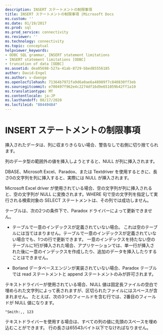 ```yaml
---
description: INSERT ステートメントの制限事項
title: INSERT ステートメントの制限事項 |Microsoft Docs
ms.custom: ''
ms.date: 01/19/2017
ms.prod: sql
ms.prod_service: connectivity
ms.reviewer: ''
ms.technology: connectivity
ms.topic: conceptual
helpviewer_keywords:
- ODBC SQL grammar, INSERT statement limitations
- INSERT statement limitations [ODBC]
- truncation of data [ODBC]
ms.assetid: dea05698-527a-41ab-8729-bbed85556185
author: David-Engel
ms.author: v-daenge
ms.openlocfilehash: 71364b7972fa9d6a0ae6a48909f7c840830ff3eb
ms.sourcegitcommit: e700497f962e4c2274df16d9e651059b42ff1a10
ms.translationtype: MT
ms.contentlocale: ja-JP
ms.lasthandoff: 08/17/2020
ms.locfileid: "88449484"
---
```

# <a name="insert-statement-limitations"></a>INSERT ステートメントの制限事項
挿入されたデータは、列に収まりきらない場合、警告なしで右側に切り捨てられます。  
  
 列のデータ型の範囲外の値を挿入しようとすると、NULL が列に挿入されます。  
  
 DBASE、Microsoft Excel、Paradox、または Textdriver を使用するときに、長さ0の文字列を列に挿入すると、実際には NULL が挿入されます。  
  
 Microsoft Excel driver が使用されている場合、空の文字列が列に挿入されると、空の文字列が NULL に変換されます。WHERE 句で空の文字列を指定して実行される検索対象の SELECT ステートメントは、その列では成功しません。  
  
 テーブルは、次の2つの条件下で、Paradox ドライバーによって更新できません。  
  
-   テーブルで一意のインデックスが定義されていない場合。 これは空のテーブルには当てはまりません。テーブルで一意のインデックスが定義されていない場合でも、1つの行で更新できます。 一意のインデックスを持たない空のテーブルに1行が挿入された場合、アプリケーションでは、単一行が挿入された後に一意のインデックスを作成したり、追加のデータを挿入したりすることはできません。  
  
-   Borland データベースエンジンが実装されていない場合、Paradox テーブルでは read ステートメントと append ステートメントのみが許可されます。  
  
 テキストドライバーが使用されている場合、NULL 値は固定長ファイルの空白で埋められた文字列によって表されますが、区切られたファイルにはスペースが含まれません。 たとえば、次の3つのフィールドを含む行では、2番目のフィールドが NULL 値になります。  
  
```  
"Smith:,, 123  
```  
  
 テキストドライバーを使用する場合は、すべての列の値に先頭のスペースを埋め込むことができます。 行の長さは65543バイト以下でなければなりません。

